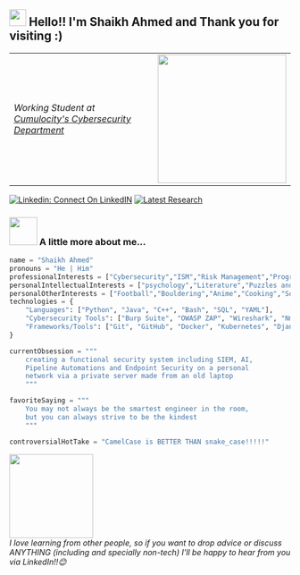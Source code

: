 <h2>
  <img src="https://media4.giphy.com/media/v1.Y2lkPTc5MGI3NjExYjkza2E2YTZnNXUza2pzN3BlZXB3a3BpMjJzbTJoemMxNTltbzdlaCZlcD12MV9pbnRlcm5hbF9naWZfYnlfaWQmY3Q9cw/ocVFpiaTCxly9SKDit/giphy.gif" width="30"/> 
  Hello!! I'm Shaikh Ahmed and Thank you for visiting :)
</h2>
<table>
  <tr>
    <td>
      <p>
        <em>Working Student at 
        <a href="https://www.cumulocity.com">Cumulocity's Cybersecurity Department</a></em>
      </p>
    </td>
    <td>
      <img src="https://media2.giphy.com/media/v1.Y2lkPTc5MGI3NjExaDVqNGZ2ZDkzMGwwd296dHRyYzg0eTdqYWo0MWdieG5jbm1uajVkbCZlcD12MV9pbnRlcm5hbF9naWZfYnlfaWQmY3Q9Zw/CuuSHzuc0O166MRfjt/giphy.gif" width="230">
    </td>
  </tr>
</table>

[![Linkedin: Connect On LinkedIN](https://img.shields.io/badge/-Connect%20On%20LinkedIn-blue?style=flat-square&logo=Linkedin&logoColor=white&link=https://www.linkedin.com/in/shaikh-ahmed-5199a122b/)](https://www.linkedin.com/in/shaikh-ahmed-5199a122b/)
[![Latest Research](https://img.shields.io/badge/-Latest%20Research!-green?style=flat-square&link=https://ieeexplore.ieee.org/document/10592406)](https://ieeexplore.ieee.org/document/10592406)

### <img src="https://media.giphy.com/media/VgCDAzcKvsR6OM0uWg/giphy.gif" width="50"> A little more about me...  

```python
name = "Shaikh Ahmed"
pronouns = "He | Him"
professionalInterests = ["Cybersecurity","ISM","Risk Management","Programming","DevSecOps"]
personalIntellectualInterests = ["psychology","Literature","Puzzles and CTF","Sociology"]
personalOtherInterests = ["Football","Bouldering","Anime","Cooking","Socialising"]
technologies = {
    "Languages": ["Python", "Java", "C++", "Bash", "SQL", "YAML"],
    "Cybersecurity Tools": ["Burp Suite", "OWASP ZAP", "Wireshark", "Nmap", "Netcat", "GHAS"],
    "Frameworks/Tools": ["Git", "GitHub", "Docker", "Kubernetes", "Django", "Spring", "Maven"]
}

currentObsession = """
    creating a functional security system including SIEM, AI,
    Pipeline Automations and Endpoint Security on a personal
    network via a private server made from an old laptop
    """

favoriteSaying = """
    You may not always be the smartest engineer in the room,
    but you can always strive to be the kindest
    """

controversialHotTake = "CamelCase is BETTER THAN snake_case!!!!!"
```

<img src="https://media2.giphy.com/media/v1.Y2lkPTc5MGI3NjExbWt1c2s5NG9iZnpqbXY1bjQzZDlrMTBob3N3MzAyNjJsaG16d3NjciZlcD12MV9pbnRlcm5hbF9naWZfYnlfaWQmY3Q9cw/8yI3Ne21rAjHDFzjPG/giphy.gif
" width="150">
<br>
<em>I love learning from other people, so if you want to drop advice or discuss ANYTHING (including and specially non-tech) I'll be happy to hear from you via LinkedIn!!😊</em>
